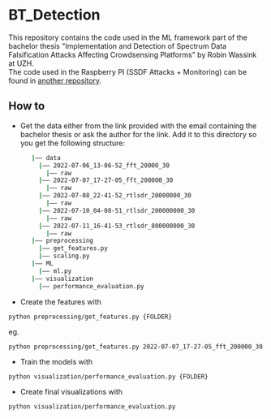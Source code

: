 # BT_Detection

This repository contains the code used in the ML framework part of the bachelor thesis "Implementation and Detection of Spectrum Data Falsification Attacks Affecting Crowdsensing Platforms" by Robin Wassink at UZH.\
The code used in the Raspberry PI (SSDF Attacks + Monitoring) can be found in [another repository](https://github.com/RobinWassink/BT_SSDF_Attacks).

## How to 

* Get the data either from the link provided with the email containing the bachelor thesis or ask the author for the link. Add it to this directory so you get the following structure:
   ```bash
      |—— data
        |—— 2022-07-06_13-06-52_fft_20000_30
          |—— raw
        |—— 2022-07-07_17-27-05_fft_200000_30
          |—— raw
        |—— 2022-07-08_22-41-52_rtlsdr_20000000_30
          |—— raw
        |—— 2022-07-10_04-08-51_rtlsdr_200000000_30
          |—— raw
        |—— 2022-07-11_16-41-53_rtlsdr_800000000_30
          |—— raw
      |—— preprocessing
        |—— get_features.py
        |—— scaling.py
      |—— ML
        |—— ml.py
      |—— visualization
        |—— performance_evaluation.py
   ```
   
* Create the features with
```
python preprocessing/get_features.py {FOLDER}
```
eg. 
```
python preprocessing/get_features.py 2022-07-07_17-27-05_fft_200000_30
```

* Train the models with
```
python visualization/performance_evaluation.py {FOLDER}
```

* Create final visualizations with
```
python visualization/performance_evaluation.py
```
